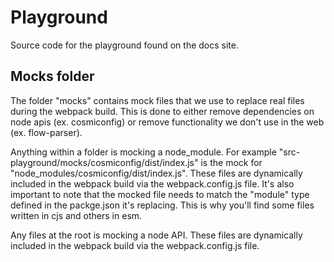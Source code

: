# Playground

Source code for the playground found on the docs site.

## Mocks folder

The folder "mocks" contains mock files that we use to replace real files during the webpack build. This is done to either remove dependencies on node apis (ex. cosmiconfig) or remove functionality we don't use in the web (ex. flow-parser).

Anything within a folder is mocking a node_module. For example "src-playground/mocks/cosmiconfig/dist/index.js" is the mock for "node_modules/cosmiconfig/dist/index.js". These files are dynamically included in the webpack build via the webpack.config.js file. It's also important to note that the mocked file needs to match the "module" type defined in the packge.json it's replacing. This is why you'll find some files written in cjs and others in esm.

Any files at the root is mocking a node API. These files are dynamically included in the webpack build via the webpack.config.js file.
